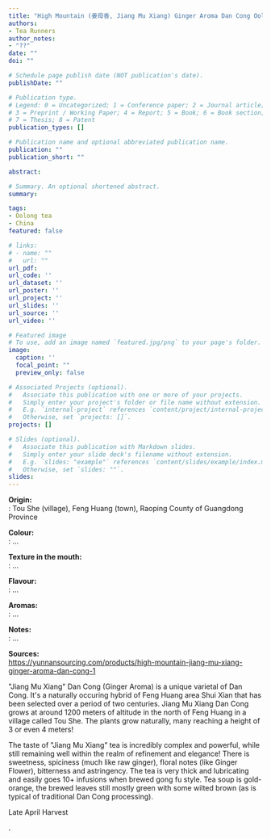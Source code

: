 ```yaml
---
title: "High Mountain (姜母香, Jiang Mu Xiang) Ginger Aroma Dan Cong Oolong"
authors:
- Tea Runners
author_notes:
- "??"
date: ""
doi: ""

# Schedule page publish date (NOT publication's date).
publishDate: ""

# Publication type.
# Legend: 0 = Uncategorized; 1 = Conference paper; 2 = Journal article;
# 3 = Preprint / Working Paper; 4 = Report; 5 = Book; 6 = Book section;
# 7 = Thesis; 8 = Patent
publication_types: []

# Publication name and optional abbreviated publication name.
publication: ""
publication_short: ""

abstract:

# Summary. An optional shortened abstract.
summary:

tags:
- Oolong tea
- China
featured: false

# links:
# - name: ""
#   url: ""
url_pdf:
url_code: ''
url_dataset: ''
url_poster: ''
url_project: ''
url_slides: ''
url_source: ''
url_video: ''

# Featured image
# To use, add an image named `featured.jpg/png` to your page's folder.
image:
  caption: ''
  focal_point: ""
  preview_only: false

# Associated Projects (optional).
#   Associate this publication with one or more of your projects.
#   Simply enter your project's folder or file name without extension.
#   E.g. `internal-project` references `content/project/internal-project/index.md`.
#   Otherwise, set `projects: []`.
projects: []

# Slides (optional).
#   Associate this publication with Markdown slides.
#   Simply enter your slide deck's filename without extension.
#   E.g. `slides: "example"` references `content/slides/example/index.md`.
#   Otherwise, set `slides: ""`.
slides:
---
```


<b>Origin:</b><br />
: Tou She (village), Feng Huang (town), Raoping County of Guangdong Province

<b>Colour:</b><br />
: ...

<b>Texture in the mouth:</b><br />
: ...

<b>Flavour:</b><br />
: ...

<b>Aromas:</b><br />
: ...

<b>Notes:</b><br />
: ...

<b>Sources:</b><br />
https://yunnansourcing.com/products/high-mountain-jiang-mu-xiang-ginger-aroma-dan-cong-1




"Jiang Mu Xiang" Dan Cong (Ginger Aroma) is a unique varietal of Dan Cong.  It's a naturally occuring hybrid of Feng Huang area Shui Xian that has been selected over a period of two centuries.  Jiang Mu Xiang Dan Cong grows at around 1200 meters of altitude in the north of Feng Huang in a village called Tou She.  The plants grow naturally, many reaching a height of 3 or even 4 meters!

The taste of "Jiang Mu Xiang" tea is incredibly complex and powerful, while still remaining well within the realm of refinement and elegance!  There is sweetness, spiciness (much like raw ginger), floral notes (like Ginger Flower), bitterness and astringency.  The tea is very thick and lubricating and easily goes 10+ infusions when brewed gong fu style.  Tea soup is gold-orange, the brewed leaves still mostly green with some wilted brown (as is typical of traditional Dan Cong processing).

Late April Harvest

.
